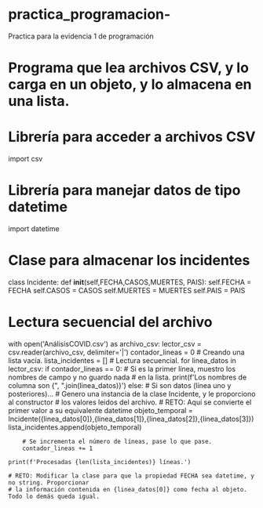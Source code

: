 # practica_programacion-
Practica para la evidencia 1 de programación 
# Programa que lea archivos CSV, y lo carga en un objeto, y lo almacena en una lista.

# Librería para acceder a archivos CSV
import csv
# Librería para manejar datos de tipo datetime
import datetime

# Clase para almacenar los incidentes
class  Incidente:
      def __init__(self,FECHA,CASOS,MUERTES, PAIS):
            self.FECHA = FECHA
            self.CASOS = CASOS
            self.MUERTES = MUERTES
            self.PAIS = PAIS

# Lectura secuencial del archivo
with open('AnálisisCOVID.csv') as archivo_csv:
    lector_csv = csv.reader(archivo_csv, delimiter='|')
    contador_lineas = 0
    # Creando una lista vacía.
    lista_incidentes = []
    # Lectura secuencial.
    for linea_datos in lector_csv:
        if contador_lineas == 0:
            # Si es la primer línea, muestro los nombres de campo y no guardo nada
            # en la lista.
            print(f'Los nombres de columna son {", ".join(linea_datos)}')
        else:
            # Si son datos (línea uno y posteriores)...
            # Genero una instancia de la clase Incidente, y le proporciono al constructor
            # los valores leidos del archivo.
            # RETO: Aquí se convierte el primer valor a su equivalente datetime
            objeto_temporal = Incidente({linea_datos[0]},{linea_datos[1]},{linea_datos[2]},{linea_datos[3]})
            lista_incidentes.append(objeto_temporal)

        # Se incrementa el número de líneas, pase lo que pase.
        contador_lineas += 1

    print(f'Procesadas {len(lista_incidentes)} líneas.')

    # RETO: Modificar la clase para que la propiedad FECHA sea datetime, y no string. Proporcionar
    # la información contenida en {linea_datos[0]} como fecha al objeto. Todo lo demás queda igual.
